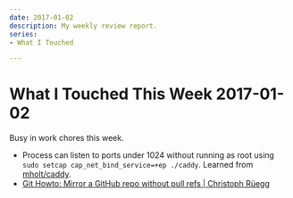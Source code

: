 ```yaml
---
date: 2017-01-02
description: My weekly review report.
series:
- What I Touched

---
```


# What I Touched This Week 2017-01-02


Busy in work chores this week.

- Process can listen to ports under 1024 without running as root using `sudo setcap cap_net_bind_service=+ep ./caddy`. Learned from [mholt/caddy][1].
- [Git Howto: Mirror a GitHub repo without pull refs | Christoph Rüegg][2]

[1]:    https://github.com/mholt/caddy
[2]:    http://christoph.ruegg.name/blog/git-howto-mirror-a-github-repository-without-pull-refs.html

